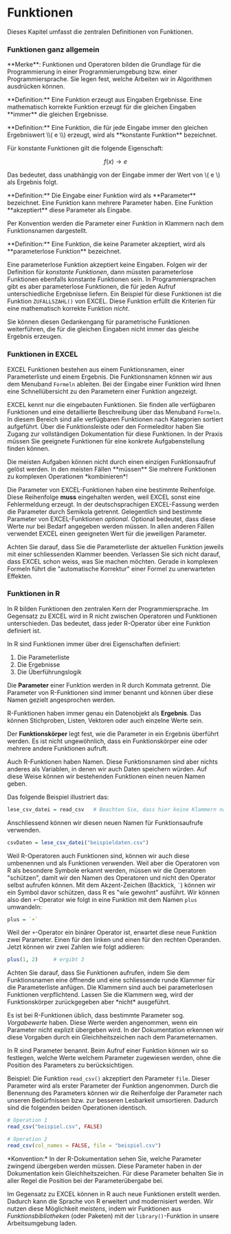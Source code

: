 # Funktionen

<div class="alert alert-info" markdown="1">
Dieses Kapitel umfasst die zentralen Definitionen von Funktionen.
</div>

### Funktionen ganz allgemein

<p class="alert alert-info" markdown="1">
**Merke**:  Funktionen und Operatoren bilden die Grundlage für die Programmierung in einer Programmierumgebung bzw. einer Programmiersprache. Sie legen fest, welche Arbeiten wir in Algorithmen ausdrücken können.
</p>

<p class="alert alert-primary" markdown="1">
**Definition:** Eine Funktion erzeugt aus Eingaben Ergebnisse. Eine mathematisch korrekte Funktion erzeugt für die gleichen Eingaben **immer** die gleichen Ergebnisse. 
</p>

<p class="alert alert-primary" markdown="1">
**Definition:** Eine Funktion, die für jede Eingabe immer den gleichen Ergebniswert \\( e \\) erzeugt, wird als **konstante Funktion** bezeichnet.
</p>

Für konstante Funktionen gilt die folgende Eigenschaft: 

$$
f(x) \to e
$$

Das bedeutet, dass unabhängig von der Eingabe immer der Wert von \\( e \\) als Ergebnis folgt. 

<p class="alert alert-primary" markdown="1">
**Definition:** Die Eingabe einer Funktion wird als **Parameter** bezeichnet. Eine Funktion kann mehrere Parameter haben. Eine Funktion **akzeptiert** diese Parameter als Eingabe. 
</p>

Per Konvention werden die Parameter einer Funktion in Klammern nach dem Funktionsnamen dargestellt. 

<p class="alert alert-primary" markdown="1">
**Definition:** Eine Funktion, die keine Parameter akzeptiert, wird als **parameterlose Funktion** bezeichnet.
</p>

Eine parameterlose Funktion akzeptiert keine Eingaben. Folgen wir der Definition für *konstante Funktionen*, dann müssten parameterlose Funktionen ebenfalls konstante Funktionen sein. In Programmiersprachen gibt es aber parameterlose Funktionen, die für jeden Aufruf unterschiedliche Ergebnisse liefern. Ein Beispiel für diese Funktionen ist die Funktion `ZUFALLSZAHL()` von EXCEL. Diese Funktion erfüllt die Kriterien für eine mathematisch korrekte Funktion *nicht*. 

Sie können diesen Gedankengang für parametrische Funktionen weiterführen, die für die gleichen Eingaben nicht immer das gleiche Ergebnis erzeugen. 

### Funktionen in EXCEL

EXCEL Funktionen bestehen aus einem Funktionsnamen, einer Parameterliste und einem Ergebnis. Die Funktionsnamen können wir aus dem Menuband `Formeln` ableiten. Bei der Eingabe einer Funktion wird Ihnen eine Schnellübersicht zu den Parametern einer Funktion angezeigt. 

EXCEL kennt nur die eingebauten Funktionen. Sie finden alle verfügbaren Funktionen und eine detaillierte Beschreibung über das Menuband `Formeln`. In diesem Bereich sind alle verfügbaren Funktionen nach Kategorien sortiert aufgeführt. Über die Funktionsleiste oder den Formeleditor haben Sie Zugang zur vollständigen Dokumentation für diese Funktionen. In der Praxis müssen Sie geeignete Funktionen für eine konkrete Aufgabenstellung finden können. 

<p class="alert alert-danger" markdown="1">
Die meisten Aufgaben können nicht durch einen einzigen Funktionsaufruf gelöst werden. In den meisten Fällen **müssen** Sie mehrere Funktionen zu komplexen Operationen *kombinieren*!
</p>

Die Parameter von EXCEL-Funktionen haben eine bestimmte Reihenfolge. Diese Reihenfolge **muss** eingehalten werden, weil EXCEL sonst eine Fehlermeldung erzeugt. In der deutschsprachigen EXCEL-Fassung werden die Parameter durch Semikola getrennt. Gelegentlich sind bestimmte Parameter von EXCEL-Funktionen *optional*. Optional bedeutet, dass diese Werte nur bei Bedarf angegeben werden müssen. In allen anderen Fällen verwendet EXCEL einen geeigneten Wert für die jeweiligen Parameter.

<p class="alert alert-warning" markdown="1">
Achten Sie darauf, dass Sie die Parameterliste der aktuellen Funktion jeweils mit einer schliessenden Klammer beenden. Verlassen Sie sich nicht darauf, dass EXCEL schon weiss, was Sie machen möchten. Gerade in komplexen Formeln führt die "automatische Korrektur" einer Formel zu unerwarteten Effekten.
</p>

### Funktionen in R

In R bilden Funktionen den zentralen Kern der Programmiersprache. Im Gegensatz zu EXCEL wird in R nicht zwischen Operatoren und Funktionen unterschieden. Das bedeutet, dass jeder R-Operator über eine Funktion definiert ist.

In R sind Funktionen immer über drei Eigenschaften definiert: 

1. Die Parameterliste 
2. Die Ergebnisse
3. Die Überführungslogik

Die **Parameter** einer Funktion werden in R durch Kommata getrennt. Die Parameter von R-Funktionen sind immer benannt und können über diese Namen gezielt angesprochen werden.

R-Funktionen haben immer genau ein Datenobjekt als **Ergebnis**. Das können Stichproben, Listen, Vektoren oder auch einzelne Werte sein.

Der **Funktionskörper** legt fest, wie die Parameter in ein Ergebnis überführt werden. Es ist nicht ungewöhnlich, dass ein Funktionskörper eine oder mehrere andere Funktionen aufruft.

Auch R-Funktionen haben Namen. Diese Funktionsnamen sind aber nichts anderes als Variablen, in denen wir auch Daten speichern würden. Auf diese Weise können wir bestehenden Funktionen einen neuen Namen geben.

Das folgende Beispiel illustriert das: 

```R
lese_csv_datei = read_csv   # Beachten Sie, dass hier keine Klammern nach read_csv stehen!
``` 

Anschliessend können wir diesen neuen Namen für Funktionsaufrufe verwenden. 

```R
csvDaten = lese_csv_datei("beispieldaten.csv")
```

Weil R-Operatoren auch Funktionen sind, können wir auch diese umbenennen und als Funktionen verwenden. Weil aber die Operatoren von R als besondere Symbole erkannt werden, müssen wir die Operatoren "schützen", damit wir den Namen des Operatoren und nicht den Operator selbst aufrufen können. Mit dem Akzent-Zeichen (Backtick, `` ` ``) können wir ein Symbol davor schützen, dass R es "wie gewohnt" ausführt. Wir können also den `+`-Operator wie folgt  in eine Funktion mit dem Namen `plus` umwandeln:

```R
plus = `+`
```

Weil der `+`-Operator ein binärer Operator ist, erwartet diese neue Funktion zwei Parameter. Einen für den linken und einen für den rechten Operanden. Jetzt können wir zwei Zahlen wie folgt addieren: 

```R
plus(1, 2)     # ergibt 3
```

<p class="alert alert-warning" markdown="1">
Achten Sie darauf, dass Sie Funktionen aufrufen, indem Sie dem Funktionsnamen eine öffnende und eine schliessende runde Klammer für die Parameterliste anfügen. 
Die Klammern sind auch bei parameterlosen Funktionen verpflichtend. Lassen Sie die Klammern weg, wird der Funktionskörper zurückgegeben aber *nicht* ausgeführt.</p>

Es ist bei R-Funktionen üblich, dass bestimmte Parameter sog. *Vorgabewerte* haben. Diese Werte werden angenommen, wenn ein Parameter nicht explizit übergeben wird. In der Dokumentation erkennen wir diese Vorgaben durch ein Gleichheitszeichen nach dem Parameternamen. 

<p class="alert alert-info" markdown="1">
In R sind Parameter benannt. Beim Aufruf einer Funktion können wir so festlegen, welche Werte welchem Parameter zugewiesen werden, ohne die Position des Parameters zu berücksichtigen. 
</p>

Beispiel: Die Funktion `read_csv()` akzeptiert den Parameter `file`. Dieser Parameter wird als erster Parameter der Funktion angenommen. Durch die Benennung des Parameters können wir die Reihenfolge der Parameter nach unseren Bedürfnissen bzw. zur besseren Lesbarkeit umsortieren. Dadurch sind die folgenden beiden Operationen identisch.

```R
# Operation 1
read_csv("beispiel.csv", FALSE)

# Operation 2
read_csv(col_names = FALSE, file = "beispiel.csv")
``` 

<p class="alert alert-success" markdown="1">
*Konvention:* In der R-Dokumentation sehen Sie, welche Parameter zwingend übergeben werden müssen. Diese Parameter haben in der Dokumentation kein Gleichheitszeichen. Für diese Parameter behalten Sie in aller Regel die Position bei der Parameterübergabe bei.
</p>

Im Gegensatz zu EXCEL können in R auch neue Funktionen erstellt werden. Dadurch kann die Sprache von R erweitert und modernisiert werden. Wir nutzen diese Möglichkeit *meistens*, indem wir Funktionen aus *Funktionsbibliotheken* (oder Paketen) mit der `library()`-Funktion in unsere Arbeitsumgebung laden. 
